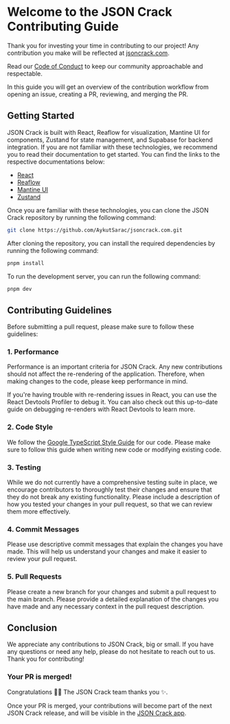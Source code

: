 # Welcome to the JSON Crack Contributing Guide <!-- omit in toc -->

Thank you for investing your time in contributing to our project! Any contribution you make will be reflected at [jsoncrack.com](https://jsoncrack.com).

Read our [Code of Conduct](./CODE_OF_CONDUCT.md) to keep our community approachable and respectable.

In this guide you will get an overview of the contribution workflow from opening an issue, creating a PR, reviewing, and merging the PR.

## Getting Started
JSON Crack is built with React, Reaflow for visualization, Mantine UI for components, Zustand for state management, and Supabase for backend integration. If you are not familiar with these technologies, we recommend you to read their documentation to get started. You can find the links to the respective documentations below:

* [React](https://reactjs.org/docs/getting-started.html)
* [Reaflow](https://github.com/reaviz/reaflow)
* [Mantine UI](https://mantine.dev/)
* [Zustand](https://github.com/pmndrs/zustand)

Once you are familiar with these technologies, you can clone the JSON Crack repository by running the following command:

```bash
git clone https://github.com/AykutSarac/jsoncrack.com.git
```

After cloning the repository, you can install the required dependencies by running the following command:

```bash
pnpm install
```

To run the development server, you can run the following command:

```bash
pnpm dev
```

## Contributing Guidelines
Before submitting a pull request, please make sure to follow these guidelines:

### 1. Performance
Performance is an important criteria for JSON Crack. Any new contributions should not affect the re-rendering of the application. Therefore, when making changes to the code, please keep performance in mind.

If you're having trouble with re-rendering issues in React, you can use the React Devtools Profiler to debug it. You can also check out this up-to-date guide on debugging re-renders with React Devtools to learn more.

### 2. Code Style
We follow the [Google TypeScript Style Guide](https://google.github.io/styleguide/tsguide.html) for our code. Please make sure to follow this guide when writing new code or modifying existing code.

### 3. Testing
While we do not currently have a comprehensive testing suite in place, we encourage contributors to thoroughly test their changes and ensure that they do not break any existing functionality. Please include a description of how you tested your changes in your pull request, so that we can review them more effectively.

### 4. Commit Messages
Please use descriptive commit messages that explain the changes you have made. This will help us understand your changes and make it easier to review your pull request.

### 5. Pull Requests
Please create a new branch for your changes and submit a pull request to the main branch. Please provide a detailed explanation of the changes you have made and any necessary context in the pull request description.

## Conclusion
We appreciate any contributions to JSON Crack, big or small. If you have any questions or need any help, please do not hesitate to reach out to us. Thank you for contributing!

### Your PR is merged!

Congratulations :tada::tada: The JSON Crack team thanks you :sparkles:.

Once your PR is merged, your contributions will become part of the next JSON Crack release, and will be visible in the [JSON Crack app](https://jsoncrack.com).
